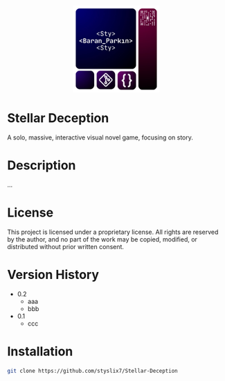 <div align="center">

  <img src="Git_Logo_0.png" alt="logo" width="200" height="auto" />

</div>

# Stellar Deception

A solo, massive, interactive visual novel game, focusing on story.

# Description

...

# License

This project is licensed under a proprietary license. All rights are reserved by the author, and no part of the work may be copied, modified, or distributed without prior written consent.

# Version History

* 0.2
    * aaa
    * bbb
* 0.1
    * ccc

# Installation

```bash
git clone https://github.com/styslix7/Stellar-Deception
